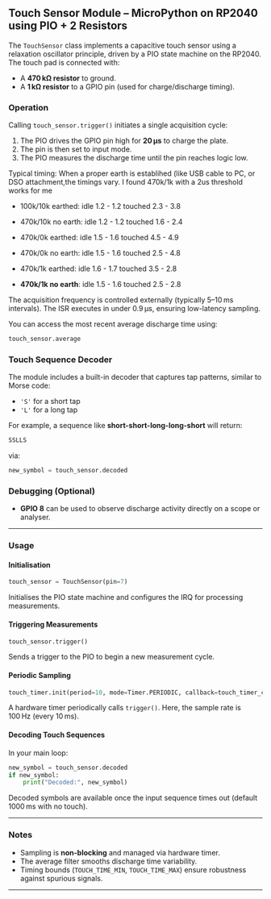 ## Touch Sensor Module – MicroPython on RP2040 using PIO + 2 Resistors

The `TouchSensor` class implements a capacitive touch sensor using a relaxation oscillator principle, driven by a PIO state machine on the RP2040. The touch pad is connected with:

- A **470 kΩ resistor** to ground.
- A **1 kΩ resistor** to a GPIO pin (used for charge/discharge timing).

### Operation

Calling `touch_sensor.trigger()` initiates a single acquisition cycle:

1. The PIO drives the GPIO pin high for **20 µs** to charge the plate.
2. The pin is then set to input mode.
3. The PIO measures the discharge time until the pin reaches logic low.

Typical timing:  When a proper earth is establihed (like USB cable to PC, or DSO attachment,the timings vary.  I found 470k/1k with a 2us threshold works for me
- 100k/10k earthed:   idle 1.2 - 1.2   touched 2.3 - 3.8
- 470k/10k no earth:  idle 1.2 - 1.2   touched 1.6 - 2.4

- 470k/0k  earthed:   idle 1.5 - 1.6   touched 4.5 - 4.9
- 470k/0k no earth:   idle 1.5 - 1.6   touched 2.5 - 4.8

- 470k/1k  earthed:   idle 1.6 - 1.7   touched 3.5 - 2.8
- **470k/1k no earth**:   idle 1.5 - 1.6   touched 2.5 - 2.8

The acquisition frequency is controlled externally (typically 5–10 ms intervals). The ISR executes in under 0.9 µs, ensuring low-latency sampling.

You can access the most recent average discharge time using:

```python
touch_sensor.average
```

### Touch Sequence Decoder

The module includes a built-in decoder that captures tap patterns, similar to Morse code:

- `'S'` for a short tap
- `'L'` for a long tap

For example, a sequence like **short-short-long-long-short** will return:

```python
SSLLS
```

via:

```python
new_symbol = touch_sensor.decoded
```

### Debugging (Optional)

- **GPIO 8** can be used to observe discharge activity directly on a scope or analyser.

---

### Usage

#### Initialisation

```python
touch_sensor = TouchSensor(pin=7)
```

Initialises the PIO state machine and configures the IRQ for processing measurements.

#### Triggering Measurements

```python
touch_sensor.trigger()
```

Sends a trigger to the PIO to begin a new measurement cycle.

#### Periodic Sampling

```python
touch_timer.init(period=10, mode=Timer.PERIODIC, callback=touch_timer_cb)
```

A hardware timer periodically calls `trigger()`. Here, the sample rate is 100 Hz (every 10 ms).

#### Decoding Touch Sequences

In your main loop:

```python
new_symbol = touch_sensor.decoded
if new_symbol:
    print("Decoded:", new_symbol)
```

Decoded symbols are available once the input sequence times out (default 1000 ms with no touch).

---

### Notes

- Sampling is **non-blocking** and managed via hardware timer.
- The average filter smooths discharge time variability.
- Timing bounds (`TOUCH_TIME_MIN`, `TOUCH_TIME_MAX`) ensure robustness against spurious signals.

---
